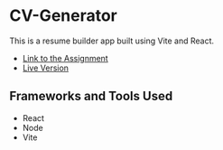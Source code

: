 # CV-Generator

This is a resume builder app built using Vite and React.

- [Link to the Assignment](https://www.theodinproject.com/lessons/react-new-cv-application)
- [Live Version](https://ewoknock.github.io/cv-generator)

## Frameworks and Tools Used

- React
- Node
- Vite
